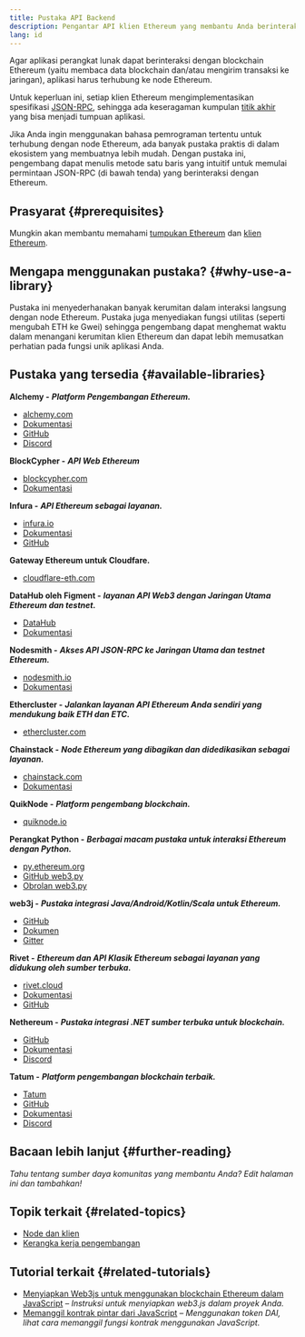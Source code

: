 ```yaml
---
title: Pustaka API Backend
description: Pengantar API klien Ethereum yang membantu Anda berinteraksi dengan blockchain dari aplikasi Anda.
lang: id
---
```


Agar aplikasi perangkat lunak dapat berinteraksi dengan blockchain Ethereum (yaitu membaca data blockchain dan/atau mengirim transaksi ke jaringan), aplikasi harus terhubung ke node Ethereum.

Untuk keperluan ini, setiap klien Ethereum mengimplementasikan spesifikasi [JSON-RPC](/developers/docs/apis/json-rpc/), sehingga ada keseragaman kumpulan [titik akhir](/developers/docs/apis/json-rpc/#json-rpc-methods) yang bisa menjadi tumpuan aplikasi.

Jika Anda ingin menggunakan bahasa pemrograman tertentu untuk terhubung dengan node Ethereum, ada banyak pustaka praktis di dalam ekosistem yang membuatnya lebih mudah. Dengan pustaka ini, pengembang dapat menulis metode satu baris yang intuitif untuk memulai permintaan JSON-RPC (di bawah tenda) yang berinteraksi dengan Ethereum.

## Prasyarat {#prerequisites}

Mungkin akan membantu memahami [tumpukan Ethereum](/developers/docs/ethereum-stack/) dan [klien Ethereum](/developers/docs/nodes-and-clients/).

## Mengapa menggunakan pustaka? {#why-use-a-library}

Pustaka ini menyederhanakan banyak kerumitan dalam interaksi langsung dengan node Ethereum. Pustaka juga menyediakan fungsi utilitas (seperti mengubah ETH ke Gwei) sehingga pengembang dapat menghemat waktu dalam menangani kerumitan klien Ethereum dan dapat lebih memusatkan perhatian pada fungsi unik aplikasi Anda.

## Pustaka yang tersedia {#available-libraries}

**Alchemy -** **_Platform Pengembangan Ethereum._**

- [alchemy.com](https://www.alchemy.com/)
- [Dokumentasi](https://docs.alchemyapi.io/)
- [GitHub](https://github.com/alchemyplatform)
- [Discord](https://discord.com/invite/A39JVCM)

**BlockCypher -** **_API Web Ethereum_**

- [blockcypher.com](https://www.blockcypher.com/)
- [Dokumentasi](https://www.blockcypher.com/dev/ethereum/)

**Infura -** **_API Ethereum sebagai layanan._**

- [infura.io](https://infura.io)
- [Dokumentasi](https://www.infura.io/docs)
- [GitHub](https://github.com/INFURA)

**Gateway Ethereum untuk Cloudfare.**

- [cloudflare-eth.com](https://cloudflare-eth.com)

**DataHub oleh Figment -** **_layanan API Web3 dengan Jaringan Utama Ethereum dan testnet._**

- [DataHub](https://www.figment.io/datahub)
- [Dokumentasi](https://figment-docs.gitbook.io/learn-docs/introduction/what-is-datahub)

**Nodesmith -** **_Akses API JSON-RPC ke Jaringan Utama dan testnet Ethereum._**

- [nodesmith.io](https://nodesmith.io/network/ethereum/)
- [Dokumentasi](https://nodesmith.io/docs/#/ethereum/apiRef)

**Ethercluster -** **_Jalankan layanan API Ethereum Anda sendiri yang mendukung baik ETH dan ETC._**

- [ethercluster.com](https://etccooperative.github.io/ethercluster-website/)

**Chainstack -** **_Node Ethereum yang dibagikan dan didedikasikan sebagai layanan._**

- [chainstack.com](https://chainstack.com)
- [Dokumentasi](https://docs.chainstack.com)

**QuikNode -** **_Platform pengembang blockchain._**

- [quiknode.io](https://quiknode.io)

**Perangkat Python -** **_Berbagai macam pustaka untuk interaksi Ethereum dengan Python._**

- [py.ethereum.org](http://python.ethereum.org/)
- [GitHub web3.py](https://github.com/ethereum/web3.py)
- [Obrolan web3.py](https://gitter.im/ethereum/web3.py)

**web3j -** **_Pustaka integrasi Java/Android/Kotlin/Scala untuk Ethereum._**

- [GitHub](https://github.com/web3j/web3j)
- [Dokumen](https://docs.web3j.io/)
- [Gitter](https://gitter.im/web3j/web3j)

**Rivet -** **_Ethereum dan API Klasik Ethereum sebagai layanan yang didukung oleh sumber terbuka._**

- [rivet.cloud](https://rivet.cloud)
- [Dokumentasi](https://rivet.cloud/docs/)
- [GitHub](https://github.com/openrelayxyz/ethercattle-deployment)

**Nethereum -** **_Pustaka integrasi .NET sumber terbuka untuk blockchain._**

- [GitHub](https://github.com/Nethereum/Nethereum)
- [Dokumentasi](http://docs.nethereum.com/en/latest/)
- [Discord](https://discord.com/invite/jQPrR58FxX)

**Tatum -** **_Platform pengembangan blockchain terbaik._**

- [Tatum](https://tatum.io/)
- [GitHub](https://github.com/tatumio/)
- [Dokumentasi](https://docs.tatum.io/)
- [Discord](https://discord.gg/EDmW3kjTC9)

## Bacaan lebih lanjut {#further-reading}

_Tahu tentang sumber daya komunitas yang membantu Anda? Edit halaman ini dan tambahkan!_

## Topik terkait {#related-topics}

- [Node dan klien](/developers/docs/nodes-and-clients/)
- [Kerangka kerja pengembangan](/developers/docs/frameworks/)

## Tutorial terkait {#related-tutorials}

- [Menyiapkan Web3js untuk menggunakan blockchain Ethereum dalam JavaScript](/developers/tutorials/set-up-web3js-to-use-ethereum-in-javascript/) _– Instruksi untuk menyiapkan web3.js dalam proyek Anda._
- [Memanggil kontrak pintar dari JavaScript](/developers/tutorials/calling-a-smart-contract-from-javascript/) _– Menggunakan token DAI, lihat cara memanggil fungsi kontrak menggunakan JavaScript._
